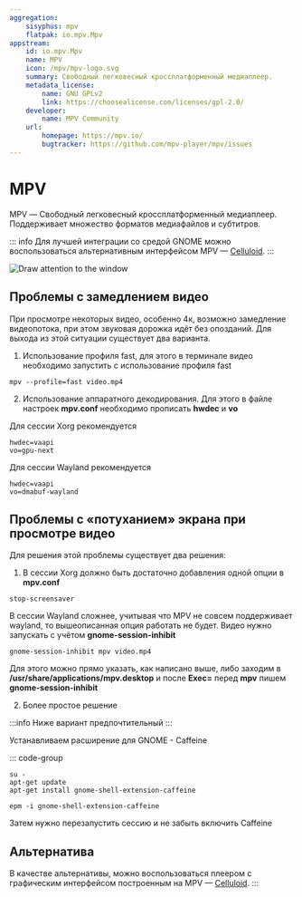 ```yaml
---
aggregation:
    sisyphus: mpv
    flatpak: io.mpv.Mpv
appstream:
    id: io.mpv.Mpv
    name: MPV
    icon: /mpv/mpv-logo.svg
    summary: Свободный легковесный кроссплатформенный медиаплеер.
    metadata_license:
        name: GNU GPLv2
        link: https://choosealicense.com/licenses/gpl-2.0/
    developer:
        name: MPV Community
    url:
        homepage: https://mpv.io/
        bugtracker: https://github.com/mpv-player/mpv/issues
---
```


# MPV

MPV — Свободный легковесный кроссплатформенный медиаплеер. Поддерживает множество форматов медиафайлов и субтитров.

::: info
Для лучшей интеграции со средой GNOME можно воспользоваться альтернативным интерфейсом MPV — [Celluloid](/celluloid).
:::

![Draw attention to the window](/mpv/mpv.png)

<!--@include: @apps/_parts/install/content-repo.md-->
<!--@include: @apps/_parts/install/content-flatpak.md-->

## Проблемы с замедлением видео

При просмотре некоторых видео, особенно 4к, возможно замедление видеопотока, при этом звуковая дорожка идёт без опозданий. Для выхода из этой ситуации существует два варианта.

1. Использование профиля fast, для этого в терминале видео необходимо запустить с использование профиля fast

```shell
mpv --profile=fast video.mp4
```

2. Использование аппаратного декодирования. Для этого в файле настроек **mpv.conf** необходимо прописать **hwdec** и **vo**

Для сессии Xorg рекомендуется

```
hwdec=vaapi
vo=gpu-next
```

Для сессии Wayland рекомендуется

```
hwdec=vaapi
vo=dmabuf-wayland
```

## Проблемы с «потуханием» экрана при просмотре видео

Для решения этой проблемы существует два решения:

1. В сессии Xorg должно быть достаточно добавления одной опции в **mpv.conf**

```
stop-screensaver
```

В сессии Wayland сложнее, учитывая что MPV не совсем поддерживает wayland, то вышеописанная опция работать не будет.
Видео нужно запускать с учётом **gnome-session-inhibit**

```shell
gnome-session-inhibit mpv video.mp4
```

Для этого можно прямо указать, как написано выше, либо заходим в **/usr/share/applications/mpv.desktop** и после **Exec=** перед **mpv** пишем **gnome-session-inhibit**

2. Более простое решение

:::info
Ниже вариант предпочтительный
:::

Устанавливаем расширение для GNOME - Caffeine

::: code-group

```shell[apt-get]
su -
apt-get update
apt-get install gnome-shell-extension-caffeine
```

```shell[epm]
epm -i gnome-shell-extension-caffeine
```

Затем нужно перезапустить сессию и не забыть включить Caffeine

## Альтернатива

В качестве альтернативы, можно воспользоваться плеером с графическим интерфейсом построенным на MPV — [Celluloid](/celluloid).
:::
